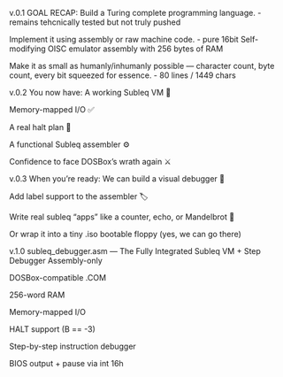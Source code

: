 v.0.1 GOAL RECAP:
Build a Turing complete programming language. - remains tehcnically tested but not truly pushed

Implement it using assembly or raw machine code. - pure 16bit Self-modifying OISC emulator assembly with 256 bytes of RAM

Make it as small as humanly/inhumanly possible — character count, byte count, every bit squeezed for essence. - 80 lines / 1449 chars


v.0.2 You now have:
A working Subleq VM 💾 

Memory-mapped I/O ✅

A real halt plan 🛑

A functional Subleq assembler ⚙️

Confidence to face DOSBox’s wrath again ⚔️


v.0.3 When you’re ready:
We can build a visual debugger 🧠

Add label support to the assembler 🏷️

Write real subleq “apps” like a counter, echo, or Mandelbrot 🍩

Or wrap it into a tiny .iso bootable floppy (yes, we can go there)


v.1.0 subleq_debugger.asm — The Fully Integrated Subleq VM + Step Debugger
Assembly-only

DOSBox-compatible .COM

256-word RAM

Memory-mapped I/O

HALT support (B == -3)

Step-by-step instruction debugger

BIOS output + pause via int 16h


